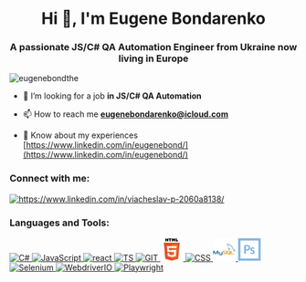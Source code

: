 <h1 align="center">Hi 👋, I'm Eugene Bondarenko</h1>
<h3 align="center">A passionate JS/C# QA Automation Engineer from Ukraine now living in Europe</h3>

<p align="left"> <img src="https://komarev.com/ghpvc/?username=eugenebondthe&label=Profile%20views&color=0e75b6&style=flat" alt="eugenebondthe" /> </p>

- 👯 I’m looking for a job **in JS/C# QA Automation**

- 📫 How to reach me **eugenebondarenko@icloud.com**

- 📄 Know about my experiences [https://www.linkedin.com/in/eugenebond/](https://www.linkedin.com/in/eugenebond/)

<h3 align="left">Connect with me:</h3>
<p align="left">
<a href="https://www.linkedin.com/in/eugenebond/" target="blank"><img align="center" src="https://raw.githubusercontent.com/rahuldkjain/github-profile-readme-generator/master/src/images/icons/Social/linked-in-alt.svg" alt="https://www.linkedin.com/in/viacheslav-p-2060a8138/" height="30" width="40" /></a>
</p>

<h3 align="left">Languages and Tools:</h3>
<p align="left"> <a href="https://docs.microsoft.com/en-us/dotnet/csharp/" target="_blank" rel="noreferrer"> <img src="https://e7.pngegg.com/pngimages/328/221/png-clipart-c-programming-language-logo-microsoft-visual-studio-net-framework-javascript-icon-purple-logo.png" alt="C#" width="40" height="40"/> </a> <a href="https://www.javascript.com/" target="_blank" rel="noreferrer"> <img src="https://w1.pngwing.com/pngs/136/126/png-transparent-javascript-logo-angularjs-nodejs-computer-programming-web-development-computer-software-jquery-yellow.png" alt="JavaScript" width="40" height="40"/> </a> <a href="https://react.dev/" target="_blank" rel="noreferrer"> <img src="https://upload.wikimedia.org/wikipedia/commons/thumb/a/a7/React-icon.svg/1200px-React-icon.svg.png" alt="react" width="40" height="40"/> </a> <a href="https://www.typescriptlang.org" target="_blank" rel="noreferrer"> <img src="https://upload.wikimedia.org/wikipedia/commons/thumb/4/4c/Typescript_logo_2020.svg/1200px-Typescript_logo_2020.svg.png" alt="TS" width="40" height="40"/> </a> <a href="https://git-scm.com/" target="_blank" rel="noreferrer"> <img src="https://www.vectorlogo.zone/logos/git-scm/git-scm-icon.svg" alt="GIT" width="40" height="40"/> </a> <a href="https://www.w3.org/html/" target="_blank" rel="noreferrer"> <img src="https://raw.githubusercontent.com/devicons/devicon/master/icons/html5/html5-original-wordmark.svg" alt="html5" width="40" height="40"/> </a> <a href="https://www.w3.org/Style/CSS/Overview.en.html" target="_blank" rel="noreferrer"> <img src="https://www.pngkey.com/png/detail/624-6241203_css-icon-png-cascading-style-sheets.png" alt="CSS" width="40" height="40"/> </a> <a href="https://www.mysql.com/" target="_blank" rel="noreferrer"> <img src="https://raw.githubusercontent.com/devicons/devicon/master/icons/mysql/mysql-original-wordmark.svg" alt="MYSQL" width="40" height="40"/> </a> <a href="https://www.photoshop.com/en" target="_blank" rel="noreferrer"> <img src="https://raw.githubusercontent.com/devicons/devicon/master/icons/photoshop/photoshop-line.svg" alt="PS" width="40" height="40"/> </a> <a href="https://www.selenium.dev/" target="_blank" rel="noreferrer"> <img src="https://banner2.cleanpng.com/20190320/rpt/kisspng-selenium-test-automation-software-testing-computer-5c9268a4a0bbe2.8617172015530989166584.jpg" alt="Selenium" width="40" height="40"/> </a> <a href="https://webdriver.io/" target="_blank" rel="noreferrer"> <img src="https://webdriver.io/img/logo-webdriver-io.png" alt="WebdriverIO" width="40" height="40"/> </a> <a href="https://playwright.dev/" target="_blank" rel="noreferrer"> <img src="https://image.emojisky.com/851/11798851-middle.png" alt="Playwright" width="40" height="40"/> </a> </p>
